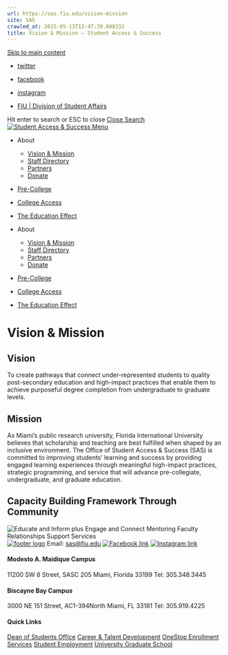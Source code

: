 ```yaml
---
url: https://sas.fiu.edu/vision-mission
site: SAS
crawled_at: 2025-05-13T13:47:39.808332
title: Vision & Mission – Student Access & Success
---
```


[Skip to main content](https://sas.fiu.edu/vision-mission/#ajax-content-wrap)
  * [twitter ](https://twitter.com/FIU_sas)
  * [facebook ](https://www.facebook.com/SASFIU/?skip_nax_wizard=true)
  * [instagram ](https://www.instagram.com/fiu_sas/)


  * [FIU | Division of Student Affairs](https://studentaffairs.fiu.edu)


Hit enter to search or ESC to close
[Close Search ](https://sas.fiu.edu/vision-mission/)
[ ![Student Access & Success](https://sas.fiu.edu/wp-content/uploads/2016/09/logo.png) ](https://sas.fiu.edu)
[ Menu ](https://sas.fiu.edu/vision-mission/#mobile-menu)
  * About
    * [Vision & Mission](https://sas.fiu.edu/vision-mission/)
    * [Staff Directory](https://sas.fiu.edu/staff/)
    * [Partners](https://sas.fiu.edu/partners/)
    * [Donate](https://ignite.fiu.edu/give-now/giving-opportunities/units-and-divisions/student-access-and-success/support-the-mission/index.html)
  * [Pre-College](https://sas.fiu.edu/pre-collegiate-programs/)
  * [College Access](https://sas.fiu.edu/college-access/)
  * [The Education Effect](https://sas.fiu.edu/edeffect/)


  * About
    * [Vision & Mission](https://sas.fiu.edu/vision-mission/)
    * [Staff Directory](https://sas.fiu.edu/staff/)
    * [Partners](https://sas.fiu.edu/partners/)
    * [Donate](https://ignite.fiu.edu/give-now/giving-opportunities/units-and-divisions/student-access-and-success/support-the-mission/index.html)
  * [Pre-College](https://sas.fiu.edu/pre-collegiate-programs/)
  * [College Access](https://sas.fiu.edu/college-access/)
  * [The Education Effect](https://sas.fiu.edu/edeffect/)


# Vision & Mission
## Vision
To create pathways that connect under-represented students to quality post-secondary education and high-impact practices that enable them to achieve purposeful degree completion from undergraduate to graduate levels.
## Mission
As Miami’s public research university, Florida International University believes that scholarship and teaching are best fulfilled when shaped by an inclusive environment. The Office of Student Access & Success (SAS) is committed to improving students’ learning and success by providing engaged learning experiences through meaningful high-impact practices, strategic programming, and service that will advance pre-collegiate, undergraduate, and graduate education.
## Capacity Building Framework Through Community
![Educate and Inform plus Engage and Connect Mentoring Faculty Relationships Support Services](https://sas.fiu.edu/wp-content/uploads/2016/09/sas-framework.png)
[![footer logo](http://sas.fiu.edu/wp-content/uploads/2016/12/logo-footer.png)](http://fiu.edu)
Email: sas@fiu.edu
[![Facebook link](https://sas.fiu.edu/wp-content/uploads/2016/12/facebook-icon.png)](https://www.facebook.com/FIU-Student-Access-Success-697711650397025/?skip_nax_wizard=true) [![Instagram link](https://sas.fiu.edu/wp-content/uploads/2016/12/instagram-icon.png)](https://www.instagram.com/fiu_sas/)
#### Modesto A. Maidique Campus
11200 SW 8 Street, SASC 205 Miami, Florida 33199
Tel: 305.348.3445
#### Biscayne Bay Campus
3000 NE 151 Street, AC1-394North Miami, FL 33181
Tel: 305.919.4225
#### Quick Links
[Dean of Students Office](https://dasa.fiu.edu/all-departments/dean-of-students/) [Career & Talent Development](https://career.fiu.edu/) [OneStop Enrollment Services](http://onestop.fiu.edu/) [Student Employment](https://hr.fiu.edu/prospective-employees/) [University Graduate School](http://gradschool.fiu.edu/)
